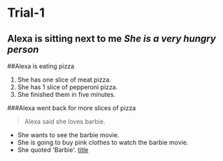 # Trial-1
**Alexa is sitting next to me**
*She is a very hungry person*
---
##Alexa is eating pizza
1. She has one slice of meat pizza.
2. She has 1 slice of pepperoni pizza.
3. She finished them in five minutes.

###Alexa went back for more slices of pizza
> Alexa said she loves barbie.
- She wants to see the barbie movie.
- She is going to buy pink clothes to watch the barbie movie.
- She quoted 'Barbie'.
[title](https://www.imperialpizzabuffalo.com/)
